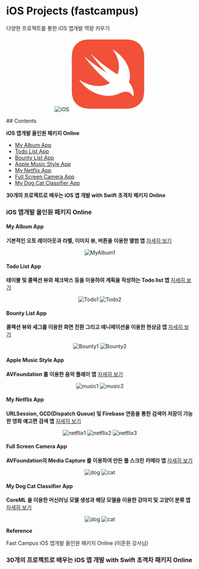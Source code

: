 # iOS Projects (fastcampus)

다양한 프로젝트를 통한 iOS 앱개발 역량 키우기



<p align="center"> 
	<img src="https://img.icons8.com/ios/250/000000/ios-logo.png" alt="iOS" width="200" height="200"/>
	<img src="https://raw.githubusercontent.com/devicons/devicon/master/icons/swift/swift-original.svg" alt="swift" width="200" height="200"/> 
</p> 
## Contents

**iOS 앱개발 올인원 패키지 Online**

- [My Album App](#My-Album-App)
- [Todo List App](#Todo-List-App)
- [Bounty List App](#Bounty-List-App)
- [Apple Music Style App](#Apple-Music-Style-App)
- [My Netflix App](#My-Netflix-App)
- [Full Screen Camera App](#Full-Screen-Camera-App)
- [My Dog Cat Classifier App](#My-Dog-Cat-Classifier-App)

**30개의 프로젝트로 배우는 iOS 앱 개발 with Swift 초격차 패키지 Online**



### iOS 앱개발 올인원 패키지 Online


#### My Album App

**기본적인 오토 레이아웃과 라벨, 이미지 뷰, 버튼을 이용한 앨범 앱** [자세히 보기](projects/MyAlbum)

<p align="center"> 
	<img width="250" alt="MyAlbum1" src="https://user-images.githubusercontent.com/22047374/128318123-9a6e18dd-19ca-4c3a-ac29-d7443dea7a82.png">
</p> 


#### Todo List App

**테이블 및 콜렉션 뷰와 체크박스 등을 이용하여 계획을 작성하는 Todo list 앱** [자세히 보기](projects/TodoList)

<p align="center"> 
  <img width="250" alt="Todo1" src="https://user-images.githubusercontent.com/22047374/128479447-4e2eac6c-a974-431e-892d-9a864661e0fa.png">
	<img width="250" alt="Todo2" src="https://user-images.githubusercontent.com/22047374/128479285-5820999b-69c5-450c-8b6c-2a43aa67b9df.png">
</p> 


#### Bounty List App

**콜렉션 뷰와 세그를 이용한 화면 전환 그리고 애니메이션을 이용한 현상금 앱** [자세히 보기](projects/BountyList)

<p align="center"> 
  <img width="250" alt="Bounty1" src="https://user-images.githubusercontent.com/22047374/128479790-ee823f55-a308-42db-bc6c-524d234af6f8.png">
	<img width="250" alt="Bounty2" src="https://user-images.githubusercontent.com/22047374/128479780-86d5eba8-3321-4344-aadc-963a2dbe6857.png">
</p> 


#### Apple Music Style App

**AVFoundation 를 이용한 음악 플레이 앱** [자세히 보기](projects/AppleMusicStApp)

<p align="center"> 
  <img width="250" alt="music1" src="https://user-images.githubusercontent.com/22047374/128480465-8a38ca33-0ad5-4dd8-95d8-40778e0aba80.png">
	<img width="250" alt="music2" src="https://user-images.githubusercontent.com/22047374/128480542-fa6b9c6b-e8f8-4729-84ba-b5c688e8f8c7.png">
</p> 

#### My Netflix App

**URLSession, GCD(Dispatch Queue) 및 Firebase 연동을 통한 검색어 저장이 가능한 영화 예고편 검색 앱** [자세히 보기](projects/MyNetflix)

<p align="center"> 
  <img width="250" alt="netflix1" src="https://user-images.githubusercontent.com/22047374/128481237-2cc3c5ee-8d18-4a79-9e0d-6d10ae1234f9.png">
	<img width="250" alt="netflix2" src="https://user-images.githubusercontent.com/22047374/128481259-30b05209-ef76-4c7d-adfe-f3b2405ee5e6.png">
  <img width="250" alt="netflix3" src="https://user-images.githubusercontent.com/22047374/128481269-6e7a71bb-4e08-4264-a480-465dbf981185.png">
</p> 

#### Full Screen Camera App 

**AVFoundation의 Media Capture 를 이용하여 만든 풀 스크린 카메라 앱** [자세히 보기](projects/FullScreenCamera)

<p align="center"> 
  <img width="250" alt="dog" src="https://user-images.githubusercontent.com/22047374/128517509-c5160da9-7c5a-4e3c-b861-ccc2be7bb0db.png">
	<img width="250" alt="cat" src="https://user-images.githubusercontent.com/22047374/128517530-14b65f7c-9112-4ef5-bfe4-ae3db239ef1e.png">
</p> 

#### My Dog Cat Classifier App

**CoreML 을 이용한 머신러닝 모델 생성과 해당 모델을 이용한 강아지 및 고양이 분류 앱** [자세히 보기](projects/MyDogCatClassifier)

<p align="center"> 
  <img width="250" alt="dog" src="https://user-images.githubusercontent.com/22047374/128481665-7b1c1982-6e28-4509-b3a7-e6b4c231e8b8.png">
	<img width="250" alt="cat" src="https://user-images.githubusercontent.com/22047374/128481678-578a9f8a-4908-4057-b383-18d158191de0.png">
</p> 

**Reference** 

Fast Campus iOS 앱개발 올인원 패키지 Online (이준원 강사님)



### 30개의 프로젝트로 배우는 iOS 앱 개발 with Swift 초격차 패키지 Online

#### 
